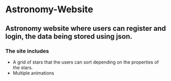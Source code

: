 # Astronomy-Website
## Astronomy website where users can register and login, the data being stored using json. 
### The site includes
* A grid of stars that the users can sort depending on the properties of the stars.
* Multiple animations 

